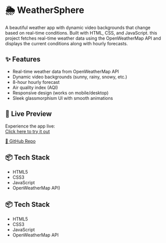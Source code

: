 # 🌦 WeatherSphere 

A beautiful weather app with dynamic video backgrounds that change based on real-time conditions. Built with HTML, CSS, and JavaScript.
this project fetches real-time weather data using the OpenWeatherMap API and displays the current conditions along with hourly forecasts.

## ✨ Features

- Real-time weather data from OpenWeatherMap API
- Dynamic video backgrounds (sunny, rainy, snowy, etc.)
- 8-hour hourly forecast
- Air quality index (AQI) 
- Responsive design (works on mobile/desktop)
- Sleek glassmorphism UI with smooth animations

## 🚀 Live Preview

Experience the app live:  
[Click here to try it out](https://arnav-is-op.github.io/Weather-Sphere/)  



[📁 GitHub Repo](https://github.com/arnav-is-op/Weather-Sphere)

## 📦 Tech Stack

- HTML5
- CSS3
- JavaScript
- OpenWeatherMap API)  





## 📦 Tech Stack

- HTML5
- CSS3
- JavaScript
- OpenWeatherMap API
